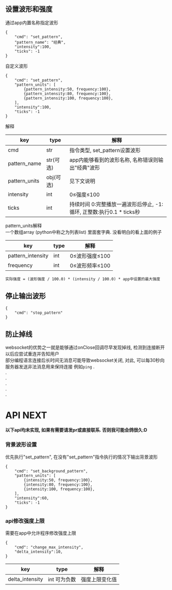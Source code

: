 ## 设置波形和强度
通过app内置名称指定波形
```
{  
    "cmd": "set_pattern",  
    "pattern_name": "经典",  
    "intensity":100,  
    "ticks": -1  
}
```
自定义波形
```
{  
    "cmd": "set_pattern",  
    "pattern_units": [
        {pattern_intensity:50, frequency:100},
        {pattern_intensity:80, frequency:100},
        {pattern_intensity:100, frequency:100},
    ],  
    "intensity":100,  
    "ticks": -1
}
```
解释

| key           | type    | 解释                                              |
| ------------- | ------- | ----------------------------------------------- |
| cmd           | str     | 指令类型, set_pattern设置波形                           |
| pattern_name  | str(可选) | app内能够看到的波形名称, 名称错误则输出"经典"波形                    |
| pattern_units | obj(可选) | 见下文说明                                           |
| intensity     | int     | 0≤强度≤100                                        |
| ticks         | int     | 持续时间   0:完整播放一遍波形后停止, -1:循环, 正整数:执行0.1 * ticks秒 |

pattern_units解释  
一个数组array (python中称之为列表list) 里面套字典. 没看明白的看上面的例子

| key               | type | 解释         |
| ----------------- | ---- | ---------- |
| pattern_intensity | int  | 0≤波形强度≤100 |
| frequency         | int  | 0≤波形频率≤100 |


`实际强度 = (波形强度 / 100.0) * (intensity / 100.0) * app中设置的最大强度`

## 停止输出波形
```
{  
    "cmd": "stop_pattern"
}
```

## 防止掉线
websocket的优势之一就是能够通过onClose回调尽早发现掉线, 检测到连接断开以后应尝试重连并告知用户  
部分编程语言连接后长时间无消息可能导致websocket关闭, 对此, 可以每30秒向服务器发送非法消息用来保持连接 例如`ping`
.  
.  
.  
.  
.  
.  
# API NEXT
**以下api均未实现, 如果有需要请发pr或直接联系. 否则我可能会鸽很久:D**
### 背景波形设置
优先执行"set_pattern", 在没有"set_pattern"指令执行的情况下输出背景波形
```
{  
    "cmd": "set_background_pattern",  
    "pattern_units": [
        {intensity:50, frequency:100},
        {intensity:80, frequency:100},
        {intensity:100, frequency:100},
    ],  
    "intensity":60,  
    "ticks": -1
}
```


### api修改强度上限
需要在app中允许程序修改强度上限
```
{  
    "cmd": "change_max_intensity",  
    "delta_intensity":10,  
}
```
| key | type | 解释 |
| ---- | ---- | ---- |
| delta_intensity | int 可为负数 | 强度上限变化值 |

